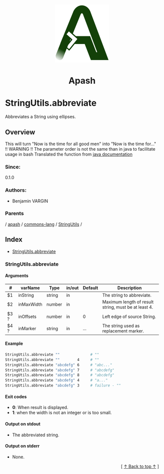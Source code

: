 
<div align='center' id='apash-top'>
  <a href='https://github.com/hastec-fr/apash'>
    <img alt='apash-logo' src='../../../../../../../assets/apash-logo.svg'/>
  </a>

  # Apash
</div>

# StringUtils.abbreviate

Abbreviates a String using ellipses.

## Overview

This will turn "Now is the time for all good men" into "Now is the time for..."
!! WARNING !! The parameter order is not the same than in java to facilitate usage in bash
Translated the function from
[java documentation](https://commons.apache.org/proper/commons-lang/javadocs/api-release/src-html/org/apache/commons/lang3/StringUtils.html#line.339)

### Since:
0.1.0

### Authors:
* Benjamin VARGIN

### Parents
<!-- apash.parentBegin -->
[](../../../../.md) / [apash](../../../apash.md) / [commons-lang](../../commons-lang.md) / [StringUtils](../StringUtils.md) / 
<!-- apash.parentEnd -->

## Index

* [StringUtils.abbreviate](#stringutilsabbreviate)

### StringUtils.abbreviate

#### Arguments
| #      | varName        | Type          | in/out   | Default    | Description                           |
|--------|----------------|---------------|----------|------------|---------------------------------------|
| $1     | inString       | string        | in       |            | The string to abbreviate.             |
| $2     | inMaxWidth     | number        | in       |            | Maximum length of result string, must be at least 4. |
| $3 ?   | inOffsets      | number        | in       | 0          | Left edge of source String.                          |
| $4 ?   | inMarker       | string        | in       | ...        | The string used as replacement marker.               |

#### Example

```bash
StringUtils.abbreviate ""              # ""
StringUtils.abbreviate ""        4     # ""
StringUtils.abbreviate "abcdefg" 6     # "abc..."
StringUtils.abbreviate "abcdefg" 7     # "abcdefg"
StringUtils.abbreviate "abcdefg" 8     # "abcdefg"
StringUtils.abbreviate "abcdefg" 4     # "a..."
StringUtils.abbreviate "abcdefg" 3     # failure - ""
```

#### Exit codes

* **0**: When result is displayed.
* **1**: when the width is not an integer or is too small.

#### Output on stdout

* The abbreviated string.

#### Output on stderr

* None.


  <div align='right'>[ <a href='#apash-top'>↑ Back to top ↑</a> ]</div>

